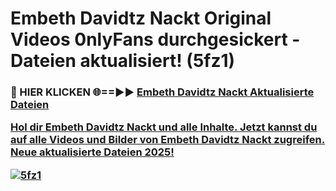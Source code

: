 # Embeth Davidtz Nackt Original Videos 0nlyFans durchgesickert - Dateien aktualisiert! (5fz1)

<h3>🔴 HIER KLICKEN 🌐==►► <a href="https://tinyurl.com/h6vf6nb8" rel="nofollow">Embeth Davidtz Nackt Aktualisierte Dateien

Hol dir Embeth Davidtz Nackt und alle Inhalte. Jetzt kannst du auf alle Videos und Bilder von Embeth Davidtz Nackt zugreifen. Neue aktualisierte Dateien 2025!

[![5fz1](https://i.imgur.com/sD4kR3V.gif)](https://tinyurl.com/h6vf6nb8)
